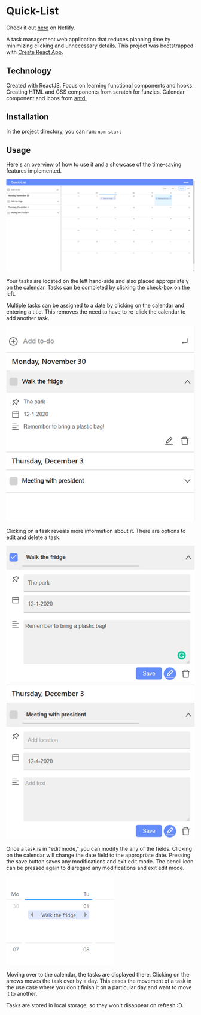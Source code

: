 # Quick-List

Check it out [here](https://quick-list.netlify.app/) on Netlify.

A task management web application that reduces planning time by minimizing clicking and unnecessary details.
This project was bootstrapped with [Create React App](https://github.com/facebook/create-react-app).

## Technology

Created with ReactJS. Focus on learning functional components and hooks. Creating HTML and CSS components from scratch for funzies.
Calendar component and icons from [antd.](https://ant.design/components/overview/)

## Installation

In the project directory, you can run:
`npm start`

## Usage

Here's an overview of how to use it and a showcase of the time-saving features implemented.

![This should be a cool image of my app](./images/Base.png)

Your tasks are located on the left hand-side and also placed appropriately on the calendar. Tasks can be completed by clicking the check-box on the left.

Multiple tasks can be assigned to a date by clicking on the calendar and entering a title. This removes the need to have to re-click the calendar to add another task.

![This should be a another cool image](./images/expanded.png)

Clicking on a task reveals more information about it. There are options to edit and delete a task.

![This should be a another cool image](./images/edit.png)

Once a task is in "edit mode," you can modify the any of the fields. Clicking on the calendar will change the date field to the appropriate date. Pressing the save button saves any modifications and exit edit mode. The pencil icon can be pressed again to disregard any modifications and exit edit mode.

![This should be a another cool image](./images/calendar.png)

Moving over to the calendar, the tasks are displayed there. Clicking on the arrows moves the task over by a day. This eases the movement of a task in the use case where you don't finish it on a particular day and want to move it to another.

Tasks are stored in local storage, so they won't disappear on refresh :D.
